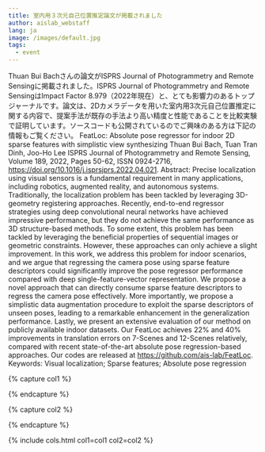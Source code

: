 ```yaml
---
title: 室内用３次元自己位置推定論文が掲載されました
author: aislab_webstaff
lang: ja
image: /images/default.jpg
tags:
  - event
---
```

Thuan Bui Bachさんの論文がISPRS Journal of Photogrammetry and Remote Sensingに掲載されました。ISPRS Journal of Photogrammetry and Remote SensingはImpact Factor 8.979（2022年現在）と、とても影響力のあるトップジャーナルです。論文は、2Dカメラデータを用いた室内用3次元自己位置推定に関する内容で、提案手法が既存の手法より高い精度と性能であることを比較実験で証明しています。ソースコードも公開されているのでご興味のある方は下記の情報もご覧ください。 FeatLoc: Absolute pose regressor for indoor 2D sparse features with simplistic view synthesizing Thuan Bui Bach, Tuan Tran Dinh, Joo-Ho Lee ISPRS Journal of Photogrammetry and Remote Sensing, Volume 189, 2022, Pages 50-62, ISSN 0924-2716, https://doi.org/10.1016/j.isprsjprs.2022.04.021. Abstract: Precise localization using visual sensors is a fundamental requirement in many applications, including robotics, augmented reality, and autonomous systems. Traditionally, the localization problem has been tackled by leveraging 3D-geometry registering approaches. Recently, end-to-end regressor strategies using deep convolutional neural networks have achieved impressive performance, but they do not achieve the same performance as 3D structure-based methods. To some extent, this problem has been tackled by leveraging the beneficial properties of sequential images or geometric constraints. However, these approaches can only achieve a slight improvement. In this work, we address this problem for indoor scenarios, and we argue that regressing the camera pose using sparse feature descriptors could significantly improve the pose regressor performance compared with deep single-feature-vector representation. We propose a novel approach that can directly consume sparse feature descriptors to regress the camera pose effectively. More importantly, we propose a simplistic data augmentation procedure to exploit the sparse descriptors of unseen poses, leading to a remarkable enhancement in the generalization performance. Lastly, we present an extensive evaluation of our method on publicly available indoor datasets. Our FeatLoc achieves 22% and 40% improvements in translation errors on 7-Scenes and 12-Scenes relatively, compared with recent state-of-the-art absolute pose regression-based approaches. Our codes are released at https://github.com/ais-lab/FeatLoc. Keywords: Visual localization; Sparse features; Absolute pose regression

{% capture col1 %}

{% endcapture %}

{% capture col2 %}

{% endcapture %}

{% include cols.html col1=col1 col2=col2 %}
